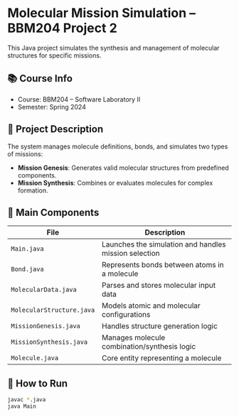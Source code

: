 # Molecular Mission Simulation – BBM204 Project 2

This Java project simulates the synthesis and management of molecular structures for specific missions.

## 📚 Course Info
- Course: BBM204 – Software Laboratory II
- Semester: Spring 2024

## 🧠 Project Description

The system manages molecule definitions, bonds, and simulates two types of missions:

- **Mission Genesis**: Generates valid molecular structures from predefined components.
- **Mission Synthesis**: Combines or evaluates molecules for complex formation.

## 🧩 Main Components

| File | Description |
|------|-------------|
| `Main.java` | Launches the simulation and handles mission selection |
| `Bond.java` | Represents bonds between atoms in a molecule |
| `MolecularData.java` | Parses and stores molecular input data |
| `MolecularStructure.java` | Models atomic and molecular configurations |
| `MissionGenesis.java` | Handles structure generation logic |
| `MissionSynthesis.java` | Manages molecule combination/synthesis logic |
| `Molecule.java` | Core entity representing a molecule |

## 🚀 How to Run

```bash
javac *.java
java Main